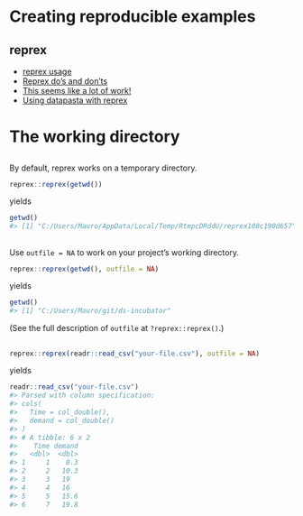 Creating reproducible examples
================

## reprex

  - [reprex usage](https://reprex.tidyverse.org/index.html#usage)
  - [Reprex do’s and
    don’ts](https://reprex.tidyverse.org/articles/reprex-dos-and-donts.html)
  - [This seems like a lot of
    work\!](https://reprex.tidyverse.org/articles/reprex-dos-and-donts.html#this-seems-like-a-lot-of-work)
  - [Using datapasta with
    reprex](https://reprex.tidyverse.org/articles/articles/datapasta-reprex.html)

# The working directory

## 

By default, reprex works on a temporary directory.

``` r
reprex::reprex(getwd())
```

yields

``` r
getwd()
#> [1] "C:/Users/Mauro/AppData/Local/Temp/RtmpcDRddU/reprex108c190d657"
```

## 

Use `outfile = NA` to work on your project’s working directory.

``` r
reprex::reprex(getwd(), outfile = NA)
```

yields

``` r
getwd()
#> [1] "C:/Users/Mauro/git/ds-incubator"
```

(See the full description of `outfile` at `?reprex::reprex()`.)

## 

``` r
reprex::reprex(readr::read_csv("your-file.csv"), outfile = NA)
```

yields

``` r
readr::read_csv("your-file.csv")
#> Parsed with column specification:
#> cols(
#>   Time = col_double(),
#>   demand = col_double()
#> )
#> # A tibble: 6 x 2
#>    Time demand
#>   <dbl>  <dbl>
#> 1     1    8.3
#> 2     2   10.3
#> 3     3   19  
#> 4     4   16  
#> 5     5   15.6
#> 6     7   19.8
```
